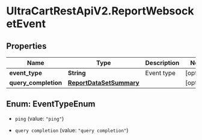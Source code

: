 # UltraCartRestApiV2.ReportWebsocketEvent

## Properties

Name | Type | Description | Notes
------------ | ------------- | ------------- | -------------
**event_type** | **String** | Event type | [optional] 
**query_completion** | [**ReportDataSetSummary**](ReportDataSetSummary.md) |  | [optional] 



## Enum: EventTypeEnum


* `ping` (value: `"ping"`)

* `query completion` (value: `"query completion"`)




